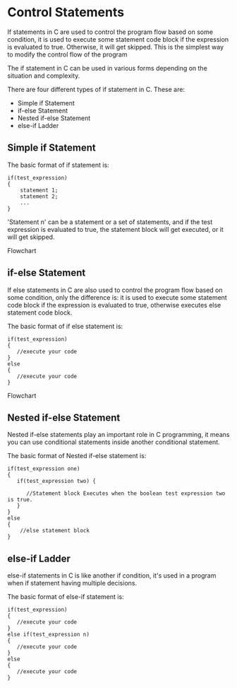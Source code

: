 # Control Statements

If statements in C are used to control the program flow based on some condition, it is used to execute some statement code block if the expression is evaluated to true. Otherwise, it will get skipped. This is the simplest way to modify the control flow of the program

The if statement in C can be used in various forms depending on the situation and complexity.

There are four different types of if statement in C. These are:

- Simple if Statement
- if-else Statement
- Nested if-else Statement
- else-if Ladder

## Simple if Statement

The basic format of if statement is:

    if(test_expression)
    {
        statement 1;
        statement 2;
        ...
    }

'Statement n' can be a statement or a set of statements, and if the test expression is evaluated to true, the statement block will get executed, or it will get skipped.

Flowchart





## if-else Statement

If else statements in C are also used to control the program flow based on some condition, only the difference is: it is used to execute some statement code block if the expression is evaluated to true, otherwise executes else statement code block.

The basic format of if else statement is:

    if(test_expression)
    {
       //execute your code
    }
    else
    {
       //execute your code
    }

Flowchart




## Nested if-else Statement

Nested if-else statements play an important role in C programming, it means you can use conditional statements inside another conditional statement.

The basic format of Nested if-else statement is:

    if(test_expression one)
    {
       if(test_expression two) {

          //Statement block Executes when the boolean test expression two is true.
       }
    }
    else
    {
        //else statement block
    }


## else-if Ladder

else-if statements in C is like another if condition, it&#39;s used in a program when if statement having multiple decisions.

The basic format of else-if statement is:

    if(test_expression)
    {
       //execute your code
    }
    else if(test_expression n)
    {
       //execute your code
    }
    else
    {
       //execute your code
    }
